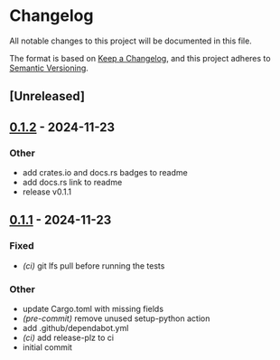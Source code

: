 # Changelog

All notable changes to this project will be documented in this file.

The format is based on [Keep a Changelog](https://keepachangelog.com/en/1.0.0/),
and this project adheres to [Semantic Versioning](https://semver.org/spec/v2.0.0.html).

## [Unreleased]

## [0.1.2](https://github.com/carecoders/dicom-anonymization/compare/v0.1.1...v0.1.2) - 2024-11-23

### Other

- add crates.io and docs.rs badges to readme
- add docs.rs link to readme
- release v0.1.1

## [0.1.1](https://github.com/carecoders/dicom-anonymization/releases/tag/v0.1.1) - 2024-11-23

### Fixed

- *(ci)* git lfs pull before running the tests

### Other

- update Cargo.toml with missing fields
- *(pre-commit)* remove unused setup-python action
- add .github/dependabot.yml
- *(ci)* add release-plz to ci
- initial commit
